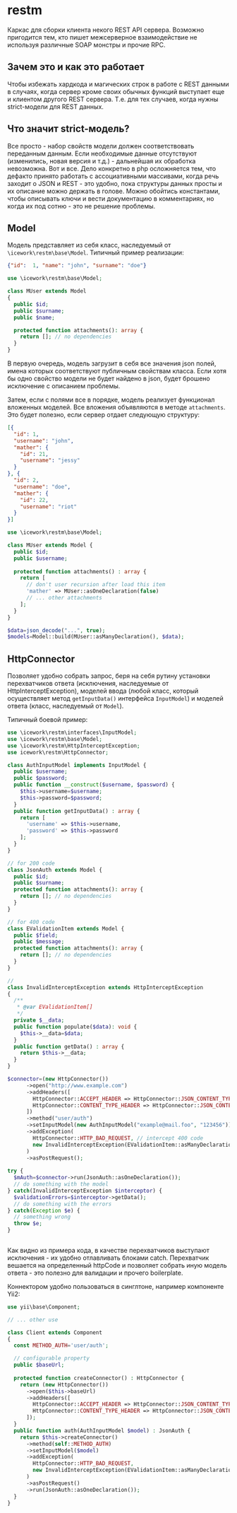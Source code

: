 # restm
Каркас для сборки клиента некого REST API сервера. Возможно пригодится тем, кто пишет межсерверное взаимодействие не используя различные SOAP монстры и прочие RPC.

## Зачем это и как это работает

Чтобы избежать хардкода и магических строк в работе с REST данными в случаях, 
когда сервер кроме своих обычных функций выступает еще и клиентом другого REST сервера. 
Т.е. для тех случаев, когда нужны strict-модели для REST данных. 

## Что значит strict-модель? 

Все просто - набор свойств модели должен соответствовать переданным данным. 
Если необходимые данные отсутствуют (изменились, новая версия и т.д.) - 
дальнейшая их обработка невозможна. Вот и все. Дело конкретно в php осложняется тем, 
что дефакто принято работать с ассоциативными массивами, когда речь заходит о JSON и REST -
 это удобно, пока структуры данных просты и их описание можно держать в голове. Можно обойтись 
 константами, чтобы описывать ключи и вести документацию в комментариях, 
 но когда их под сотню - это не решение проблемы. 

## Model
Модель представляет из себя класс, наследуемый от `\icework\restm\base\Model`.
Типичный пример реализации:

```json
{"id":  1, "name": "john", "surname": "doe"}
```

```php
use \icework\restm\base\Model;

class MUser extends Model
{
  public $id;
  public $surname;
  public $name;

  protected function attachments(): array {
    return []; // no dependencies
  }
}
```
В первую очередь, модель загрузит в себя все значения json полей, 
имена которых соответствуют публичным свойствам класса. 
Если хотя бы одно свойство модели не будет найдено в json, 
будет брошено исключение с описанием проблемы.

Затем, если с полями все в порядке, модель реализует функционал вложенных моделей. 
Все вложения объявляются в методе `attachments`. Это будет полезно, если сервер отдает следующую структуру:

```json
[{
  "id": 1,
  "username": "john",
  "mather": {
    "id": 21,
    "username": "jessy"
  }  
}, {
  "id": 2,
  "username": "doe",
  "mather": {
    "id": 22,
    "username": "riot"
  }  
}]
```
```php
use \icework\restm\base\Model;

class MUser extends Model {
  public $id;
  public $username;
  
  protected function attachments() : array {
    return [
      // don't user recursion after load this item 
      'mather' => MUser::asOneDeclaration(false)
      // ... other attachments
    ]; 
  }
}

$data=json_decode("...", true);
$models=Model::build(MUser::asManyDeclaration(), $data);
```

## HttpConnector

Позволяет удобно собрать запрос, беря на себя рутину установки перехватчиков ответа 
(исключения, наследуемые от HttpInterceptException), 
моделей ввода (любой класс, который осуществляет метод `getInputData()` интерфейса 
`InputModel`) и моделей ответа (класс, наследуемый от `Model`). 

Типичный боевой пример: 

```php
use \icework\restm\interfaces\InputModel;
use \icework\restm\base\Model;
use \icework\restm\HttpInterceptException;
use icework\restm\HttpConnector;

class AuthInputModel implements InputModel {
  public $username;
  public $password;
  public function __construct($username, $password) {
    $this->username=$username;
    $this->password=$password;
  }
  public function getInputData() : array {
    return [
      'username' => $this->username, 
      'password' => $this->password
    ];
  }
}

// for 200 code
class JsonAuth extends Model {
  public $id;
  public $surname;
  protected function attachments(): array {
    return []; // no dependencies
  }
}

// for 400 code
class EValidationItem extends Model {
  public $field;
  public $message;
  protected function attachments(): array {
    return []; // no dependencies
  }
}

// 
class InvalidInterceptException extends HttpInterceptException
{
  /**
   * @var EValidationItem[]
   */
  private $__data;
  public function populate($data): void {
    $this->__data=$data;
  }
  public function getData() : array {
    return $this->__data;
  }
}

$connector=(new HttpConnector())
      ->open("http://www.example.com")
      ->addHeaders([
        HttpConnector::ACCEPT_HEADER => HttpConnector::JSON_CONTENT_TYPE,
        HttpConnector::CONTENT_TYPE_HEADER => HttpConnector::JSON_CONTENT_TYPE
      ])
      ->method("user/auth")
      ->setInputModel(new AuthInputModel("example@mail.foo", "123456"))
      ->addException(
        HttpConnector::HTTP_BAD_REQUEST, // intercept 400 code
        new InvalidInterceptException(EValidationItem::asManyDeclaration()) // many items
      )
      ->asPostRequest();
      
try {
  $mAuth=$connector->run(JsonAuth::asOneDeclaration());
  // do something with the model
} catch(InvalidInterceptException $interceptor) {
  $validationErrors=$interceptor->getData();
  // do something with the errors
} catch(Exception $e) {
  // something wrong
  throw $e;
}
  
```

Как видно из примера кода, в качестве перехватчиков выступают исключения - их удобно 
отлавливать блоками catch. Перехватчик вешается на определенный httpCode и 
позволяет собрать иную модель ответа - это полезно для валидации и прочего boilerplate.

Коннектором удобно пользоваться в синглтоне, например компоненте Yii2:

```php
use yii\base\Component;

// ... other use

class Client extends Component
{
  const METHOD_AUTH='user/auth';

  // configurable property
  public $baseUrl;
  
  protected function createConnector() : HttpConnector {
    return (new HttpConnector())
      ->open($this->baseUrl)
      ->addHeaders([
        HttpConnector::ACCEPT_HEADER => HttpConnector::JSON_CONTENT_TYPE,
        HttpConnector::CONTENT_TYPE_HEADER => HttpConnector::JSON_CONTENT_TYPE
      ]);
  }
  public function auth(AuthInputModel $model) : JsonAuth {
    return $this->createConnector()
      ->method(self::METHOD_AUTH)
      ->setInputModel($model)
      ->addException(
        HttpConnector::HTTP_BAD_REQUEST,
        new InvalidInterceptException(EValidationItem::asManyDeclaration())
      )
      ->asPostRequest()
      ->run(JsonAuth::asOneDeclaration());
  }
}
```
